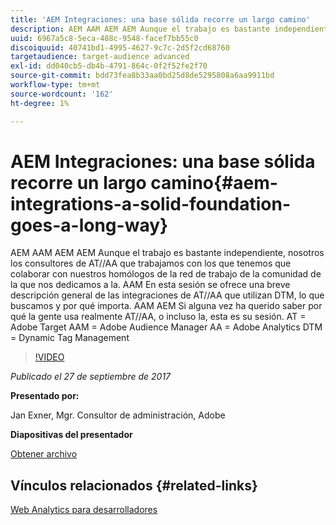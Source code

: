 ```yaml
---
title: 'AEM Integraciones: una base sólida recorre un largo camino'
description: AEM AAM AEM AEM Aunque el trabajo es bastante independiente, nosotros los consultores de AT//AA que trabajamos con los que tenemos que colaborar con nuestros homólogos de la red de trabajo de la comunidad de la que nos dedicamos a la. AAM En esta sesión se ofrece una breve descripción general de las integraciones de AT//AA que utilizan DTM, lo que buscamos y por qué importa.
uuid: 6967a5c8-5eca-488c-9548-facef7bb55c0
discoiquuid: 40741bd1-4995-4627-9c7c-2d5f2cd68760
targetaudience: target-audience advanced
exl-id: dd040cb5-db4b-4791-864c-0f2f52fe2f70
source-git-commit: bdd73fea8b33aa0bd25d8de5295808a6aa9911bd
workflow-type: tm+mt
source-wordcount: '162'
ht-degree: 1%

---
```


# AEM Integraciones: una base sólida recorre un largo camino{#aem-integrations-a-solid-foundation-goes-a-long-way}

AEM AAM AEM AEM Aunque el trabajo es bastante independiente, nosotros los consultores de AT//AA que trabajamos con los que tenemos que colaborar con nuestros homólogos de la red de trabajo de la comunidad de la que nos dedicamos a la. AAM En esta sesión se ofrece una breve descripción general de las integraciones de AT//AA que utilizan DTM, lo que buscamos y por qué importa. AAM AEM Si alguna vez ha querido saber por qué la gente usa realmente AT//AA, o incluso la, esta es su sesión.   AT = Adobe Target AAM = Adobe Audience Manager AA = Adobe Analytics DTM = Dynamic Tag Management

>[!VIDEO](https://video.tv.adobe.com/v/19833/?quality=9)

*Publicado el 27 de septiembre de 2017*

**Presentado por:**

Jan Exner, Mgr. Consultor de administración, Adobe

**Diapositivas del presentador**

[Obtener archivo](assets/170927-aem-gems-integrations.pdf)

## Vínculos relacionados {#related-links}

[Web Analytics para desarrolladores](https://webanalyticsfordevelopers.com/)

<!--
[Get back to the Overview](https://helpx.adobe.com/experience-manager/kt/eseminars/gems/aem-index.html)
-->
